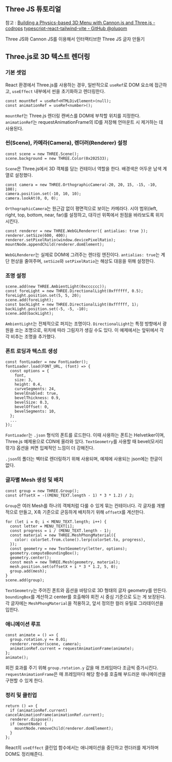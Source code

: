 ## Three JS 튜토리얼

참고 : [Building a Physics-based 3D Menu with Cannon.js and Three.js - codrops](https://tympanus.net/codrops/2019/12/10/building-a-physics-based-3d-menu-with-cannon-js-and-three-js/?utm_source=chatgpt.com)
[typescript-react-tailwind-vite - GitHub @oluqom](https://github.com/oluqom/typescript-react-tailwind-vite.git)

Three JS와 Cannon JS를 이용해서 인터랙티브한 Three JS 글자 만들기

## Three.js로 3D 텍스트 렌더링

### 기본 셋업

React 환경에서 Three.js를 사용하는 경우, 일반적으로 `useRef`로 DOM 요소에 접근하고, `useEffect` 내부에서 씬을 초기화하고 렌더링한다.

```tsx
const mountRef = useRef<HTMLDivElement>(null);
const animationRef = useRef<number>();
```

`mountRef`는 Three.js 렌더링 캔버스를 DOM에 부착할 위치를 지정한다. `animationRef`는 requestAnimationFrame의 ID를 저장해 언마운트 시 제거하는 데 사용된다.

### 씬(Scene), 카메라(Camera), 렌더러(Renderer) 설정

```tsx
const scene = new THREE.Scene();
scene.background = new THREE.Color(0x202533);
```

`Scene`은 Three.js에서 3D 객체를 담는 컨테이너 역할을 한다. 배경색은 어두운 남색 계열로 설정했다.

```tsx
const camera = new THREE.OrthographicCamera(-20, 20, 15, -15, -10, 100);
camera.position.set(-10, 10, 10);
camera.lookAt(0, 0, 0);
```

`OrthographicCamera`는 원근감 없이 평면적으로 보이는 카메라다. 시야 범위(left, right, top, bottom, near, far)를 설정하고, 대각선 위쪽에서 원점을 바라보도록 위치시킨다.

```tsx
const renderer = new THREE.WebGLRenderer({ antialias: true });
renderer.setSize(600, 400);
renderer.setPixelRatio(window.devicePixelRatio);
mountNode.appendChild(renderer.domElement);
```

`WebGLRenderer`는 실제로 DOM에 그려주는 렌더링 엔진이다. `antialias: true`는 계단 현상을 줄여주며, `setSize`와 `setPixelRatio`는 해상도 대응을 위해 설정한다.

### 조명 설정

```tsx
scene.add(new THREE.AmbientLight(0xcccccc));
const foreLight = new THREE.DirectionalLight(0xffffff, 0.5);
foreLight.position.set(5, 5, 20);
scene.add(foreLight);
const backLight = new THREE.DirectionalLight(0xffffff, 1);
backLight.position.set(-5, -5, -10);
scene.add(backLight);
```

`AmbientLight`는 전체적으로 퍼지는 조명이다. `DirectionalLight`는 특정 방향에서 광원을 쏘는 조명으로, 위치에 따라 그림자가 생길 수도 있다. 이 예제에서는 앞뒤에서 각각 비추는 조명을 추가했다.

### 폰트 로딩과 텍스트 생성

```tsx
const fontLoader = new FontLoader();
fontLoader.load(FONT_URL, (font) => {
  const options = {
    font,
    size: 3,
    height: 0.4,
    curveSegments: 24,
    bevelEnabled: true,
    bevelThickness: 0.9,
    bevelSize: 0.3,
    bevelOffset: 0,
    bevelSegments: 10,
  };
  ...
});
```

`FontLoader`는 `.json` 형식의 폰트를 로드한다. 이때 사용하는 폰트는 Helvetiker이며, Three.js 예제용으로 CDN에 올라와 있다. `TextGeometry`를 사용할 때 bevel(모서리 깎기) 옵션을 켜면 입체적인 느낌이 더 강해진다.

`.json`의 폴더는 벡터로 렌더링하기 위해 사용되며, 예제에 사용되는 json에는 한글이 없다.

### 글자별 Mesh 생성 및 배치

```tsx
const group = new THREE.Group();
const offsetX = -((MENU_TEXT.length - 1) * 3 * 1.2) / 2;
```

`Group`은 여러 Mesh를 하나의 객체처럼 다룰 수 있게 묶는 컨테이너다. 각 글자를 개별적으로 만들고, X축 기준으로 균등하게 배치하기 위해 `offsetX`를 계산한다.

```tsx
for (let i = 0; i < MENU_TEXT.length; i++) {
  const letter = MENU_TEXT[i];
  const progress = i / (MENU_TEXT.length - 1);
  const material = new THREE.MeshPhongMaterial({
    color: colorSet.from.clone().lerp(colorSet.to, progress),
  });
  const geometry = new TextGeometry(letter, options);
  geometry.computeBoundingBox();
  geometry.center();
  const mesh = new THREE.Mesh(geometry, material);
  mesh.position.set(offsetX + i * 3 * 1.2, 5, 0);
  group.add(mesh);
}
scene.add(group);
```

`TextGeometry`는 주어진 폰트와 옵션을 바탕으로 3D 형태의 글자 geometry를 만든다. `boundingBox`를 계산하고 center를 호출해야 회전 시 중심 기준으로 도는 게 보장된다. 각 글자에는 `MeshPhongMaterial`을 적용하고, 앞서 정의한 컬러 유틸로 그라데이션을 입힌다.

### 애니메이션 루프

```tsx
const animate = () => {
  group.rotation.y += 0.01;
  renderer.render(scene, camera);
  animationRef.current = requestAnimationFrame(animate);
};
animate();
```

회전 효과를 주기 위해 `group.rotation.y` 값을 매 프레임마다 조금씩 증가시킨다. `requestAnimationFrame`은 매 프레임마다 해당 함수를 호출해 부드러운 애니메이션을 구현할 수 있게 한다.

### 정리 및 클린업

```tsx
return () => {
  if (animationRef.current) cancelAnimationFrame(animationRef.current);
  renderer.dispose();
  if (mountNode) {
    mountNode.removeChild(renderer.domElement);
  }
};
```

React의 `useEffect` 클린업 함수에서는 애니메이션을 중단하고 렌더러를 제거하며 DOM도 정리해준다.
